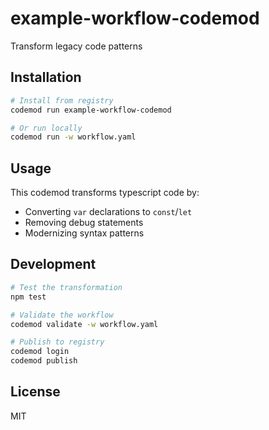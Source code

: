 # example-workflow-codemod

Transform legacy code patterns

## Installation

```bash
# Install from registry
codemod run example-workflow-codemod

# Or run locally
codemod run -w workflow.yaml
```

## Usage

This codemod transforms typescript code by:

- Converting `var` declarations to `const`/`let`
- Removing debug statements
- Modernizing syntax patterns

## Development

```bash
# Test the transformation
npm test

# Validate the workflow
codemod validate -w workflow.yaml

# Publish to registry
codemod login
codemod publish
```

## License

MIT 